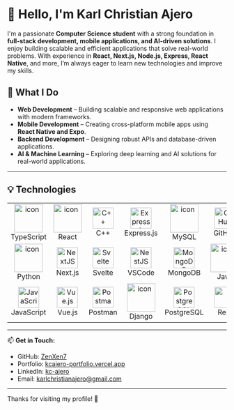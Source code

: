 # 👋 Hello, I'm Karl Christian Ajero  

I'm a passionate **Computer Science student** with a strong foundation in **full-stack development, mobile applications, and AI-driven solutions**. I enjoy building scalable and efficient applications that solve real-world problems. With experience in **React, Next.js, Node.js, Express, React Native**, and more, I’m always eager to learn new technologies and improve my skills.  

## 🚀 What I Do  
- **Web Development** – Building scalable and responsive web applications with modern frameworks.  
- **Mobile Development** – Creating cross-platform mobile apps using **React Native and Expo**.  
- **Backend Development** – Designing robust APIs and database-driven applications.  
- **AI & Machine Learning** – Exploring deep learning and AI solutions for real-world applications.  

---

## 💡 Technologies  

<table align="center">
  <tr>
    <td align="center" width="96">
        <img src="https://techstack-generator.vercel.app/ts-icon.svg" alt="icon" width="65" height="65" /><br>TypeScript
    </td>
    <td align="center" width="96">
        <img src="https://techstack-generator.vercel.app/react-icon.svg" alt="icon" width="65" height="65" /><br>React
    </td>
    <td align="center" width="96">
        <img src="https://techstack-generator.vercel.app/cpp-icon.svg" width="48" height="48" alt="C++" /><br>C++
    </td>
    <td align="center" width="96">
        <img src="https://skillicons.dev/icons?i=express" width="48" height="48" alt="Express.js" /><br>Express.js
    </td>
    <td align="center" width="96">
        <img src="https://techstack-generator.vercel.app/mysql-icon.svg" alt="icon" width="65" height="65" /><br>MySQL
    </td>
    <td align="center" width="96">
        <img src="https://techstack-generator.vercel.app/github-icon.svg" width="48" height="48" alt="GitHub" /><br>GitHub
    </td>
  </tr>
  <tr>
    <td align="center" width="96">
      <img src="https://techstack-generator.vercel.app/python-icon.svg" alt="icon" width="65" height="65" /><br>Python
    </td>
    <td align="center" width="96">
        <img src="https://skillicons.dev/icons?i=nextjs" width="48" height="48" alt="NextJS" /><br>Next.js
    </td>
    <td align="center" width="96">
      <img src="https://skillicons.dev/icons?i=svelte" width="48" height="48" alt="Svelte" /><br>Svelte
    </td>
    <td align="center" width="96">
        <img src="https://skillicons.dev/icons?i=vscode" width="48" height="48" alt="NestJS" /><br>VSCode
    </td>
    <td align="center" width="96">
        <img src="https://skillicons.dev/icons?i=mongodb" width="48" height="48" alt="MongoDB" /><br>MongoDB
    </td>
    <td align="center" width="96">
     <img src="https://techstack-generator.vercel.app/java-icon.svg" alt="icon" width="65" height="65" /><br>Java
    </td>
  </tr>
  <tr>
    <td align="center" width="96">
      <img src="https://techstack-generator.vercel.app/js-icon.svg" width="48" height="48" alt="JavaScript" /><br>JavaScript
    </td>
    <td align="center" width="96">
      <img src="https://skillicons.dev/icons?i=vue" width="48" height="48" alt="Vue.js" /><br>Vue.js    
    </td>
    <td align="center" width="96">
      <img src="https://skillicons.dev/icons?i=postman" width="48" height="48" alt="Postman" /><br>Postman
    </td>
    <td align="center" width="96">
      <img src="https://techstack-generator.vercel.app/django-icon.svg" alt="icon" width="65" height="65" /><br>Django
    </td>
    <td align="center" width="96">
      <img src="https://skillicons.dev/icons?i=postgresql" width="48" height="48" alt="PostgreSQL" /><br>PostgreSQL
    </td>
    <td align="center" width="96">
        <img src="https://techstack-generator.vercel.app/restapi-icon.svg" width="48" height="48" /><br>Rest
    </td>
  </tr>
</table>

---

📫 **Get in Touch:**  
- GitHub: [ZenXen7](https://github.com/ZenXen7)  
- Portfolio: [kcajero-portfolio.vercel.app](https://kcajero-portfolio.vercel.app)  
- LinkedIn: [kc-ajero](https://linkedin.com/in/kc-ajero)  
- Email: [karlchristianajero@gmail.com](mailto:karlchristianajero@gmail.com)  

---

Thanks for visiting my profile! 🚀
